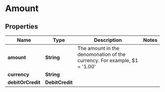 

# Amount


## Properties

| Name | Type | Description | Notes |
|------------ | ------------- | ------------- | -------------|
|**amount** | **String** | The amount in the denomonation of the currency. For example, $1 &#x3D; &#39;1.00&#39; |  |
|**currency** | **String** |  |  |
|**debitOrCredit** | **DebitCredit** |  |  |



